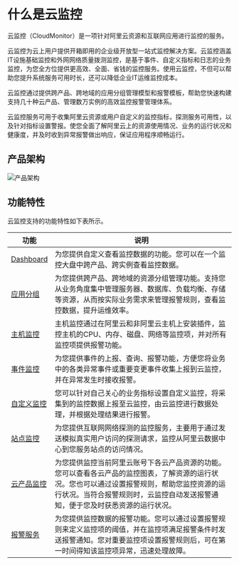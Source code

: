 # 什么是云监控

云监控（CloudMonitor）是一项针对阿里云资源和互联网应用进行监控的服务。

云监控为云上用户提供开箱即用的企业级开放型一站式监控解决方案。云监控涵盖IT设施基础监控和外网网络质量拨测监控，是基于事件、自定义指标和日志的业务监控，为您全方位提供更高效、全面、省钱的监控服务。使用云监控，不但可以帮助您提升系统服务可用时长，还可以降低企业IT运维监控成本。

云监控通过提供跨产品、跨地域的应用分组管理模型和报警模板，帮助您快速构建支持几十种云产品、管理数万实例的高效监控报警管理体系。

云监控服务可用于收集阿里云资源或用户自定义的监控指标，探测服务可用性，以及针对指标设置警报。使您全面了解阿里云上的资源使用情况、业务的运行状况和健康度，并及时收到异常报警做出响应，保证应用程序顺畅运行。

## 产品架构

![产品架构](https://static-aliyun-doc.oss-cn-hangzhou.aliyuncs.com/assets/img/zh-CN/5581372061/p6442.png)

## 功能特性

云监控支持的功能特性如下表所示。

|功能|说明|
|--|--|
|[Dashboard](/intl.zh-CN/Dashboard/使用Dashboard/概览.md)|为您提供自定义查看监控数据的功能。您可以在一个监控大盘中跨产品、跨实例查看监控数据。|
|[应用分组](/intl.zh-CN/应用分组/概览.md)|为您提供跨产品、跨地域的资源分组管理功能。支持您从业务角度集中管理服务器、数据库、负载均衡、存储等资源，从而按实际业务需求来管理报警规则，查看监控数据，提升运维效率。|
|[主机监控](/intl.zh-CN/主机监控/概览.md)|主机监控通过在阿里云和非阿里云主机上安装插件，监控主机的CPU、内存、磁盘、网络等监控项，并对所有监控项提供报警功能。|
|[事件监控](/intl.zh-CN/事件监控/概览.md)|为您提供事件的上报、查询、报警功能，方便您将业务中的各类异常事件或重要变更事件收集上报到云监控，并在异常发生时接收报警。|
|[自定义监控](/intl.zh-CN/自定义监控/概览.md)|您可以针对自己关心的业务指标设置自定义监控，将采集到的监控数据上报至云监控，由云监控进行数据处理，并根据处理结果进行报警。|
|[站点监控](/intl.zh-CN/站点监控/站点监控概览.md)|为您提供互联网网络探测的监控服务，主要用于通过发送模拟真实用户访问的探测请求，监控从阿里云数据中心到您服务站点的访问情况。|
|[云产品监控](/intl.zh-CN/.md)|为您提供监控当前阿里云账号下各云产品资源的功能。您可以查看各云产品的监控图表，了解资源的运行状况。您也可以通过设置报警规则，帮助您监控资源的运行状况。当符合报警规则时，云监控自动发送报警通知，便于您及时获悉资源的运行状况。|
|[报警服务](/intl.zh-CN/报警服务/报警服务概览.md)|为您提供监控数据的报警功能。您可以通过设置报警规则来定义监控项的阈值，并在监控项满足报警条件时发送报警通知。您对重要监控项设置报警规则后，可在第一时间得知该监控项异常，迅速处理故障。|

